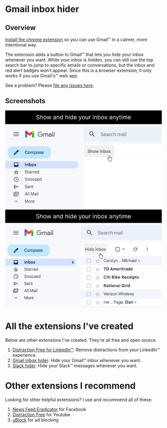 # Gmail inbox hider
## Overview
 [Install the chrome extension](https://chrome.google.com/webstore/detail/gmail-inbox-hider/koobmglbcddgeoopgphanmhjppfaehaa?hl=en) so you can use Gmail™️ in a calmer, more intentional way. 
 
 The extension adds a button to Gmail™️ that lets you hide your inbox whenever you want. While your inbox is hidden, you can still use the top search bar to jump to specific emails or conversations, but the inbox and red alert badges won't appear. Since this is a browser extension, it only works if you use Gmail's™️ web app.
 
See a problem? Please [file any issues here](https://github.com/mthurmond/gmail-inbox-hider/issues). 

 ## Screenshots
 ![Gmail inbox hider gif](/chrome-store/inbox-hidden.png)
 ![Gmail inbox hider gif](/chrome-store/inbox-showing.png)

# All the extensions I've created
Below are other extensions I've created. They're all free and open source. 

1. [Distraction Free for LinkedIn™️](https://github.com/mthurmond/distraction-free-for-linkedin): Remove distractions from your LinkedIn™️ experience.
2. [Gmail inbox hider](https://github.com/mthurmond/gmail-inbox-hider): Hide your Gmail™️ inbox whenever you want.
3. [Slack hider](https://github.com/mthurmond/slack-hider): Hide your Slack™️ messages whenever you want.

# Other extensions I recommend
Looking for other helpful extensions? I use and recommend all of these: 

1. [News Feed Eradicator](https://github.com/jordwest/news-feed-eradicator) for Facebook
2. [Distraction Free](https://chrome.google.com/webstore/detail/df-tube-distraction-free/mjdepdfccjgcndkmemponafgioodelna?hl=en) for Youtube
3. [uBlock](https://github.com/gorhill/uBlock) for ad blocking 